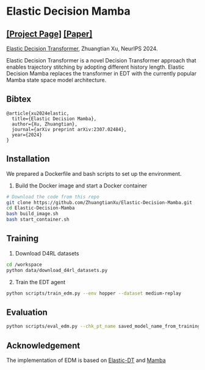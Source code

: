 # Elastic Decision Mamba

[[Project Page]](https://kristery.github.io/edt/) [[Paper]](https://arxiv.org/abs/2307.02484)
-----

[Elastic Decision Transformer](https://kristery.github.io/edt/), Zhuangtian Xu, NeurIPS 2024.

Elastic Decision Transformer is a novel Decision Transformer approach that enables trajectory stitching by adopting different history length. Elastic Decision Mamba replaces the transformer in EDT with the currently popular Mamba state space model architecture.


## Bibtex

```
@article{xu2024elastic,
  title={Elastic Decision Mamba},
  author={Xu, Zhuangtian},
  journal={arXiv preprint arXiv:2307.02484},
  year={2024}
}
```


## Installation
We prepared a Dockerfile and bash scripts to set up the environment.

1. Build the Docker image and start a Docker container 
```bash
# Download the code from this repo
git clone https://github.com/ZhuangtianXu/Elastic-Decision-Mamba.git
cd Elastic-Decision-Mamba
bash build_image.sh
bash start_container.sh
```

## Training
1. Download D4RL datasets
```bash
cd /workspace
python data/download_d4rl_datasets.py
```

2. Train the EDT agent
```bash
python scripts/train_edm.py --env hopper --dataset medium-replay
```

## Evaluation
```bash
python scripts/eval_edm.py --chk_pt_name saved_model_name_from_training.pt
```

## Acknowledgement
The implementation of EDM is based on [Elastic-DT](https://github.com/kristery/Elastic-DT) and [Mamba](https://github.com/state-spaces/mamba)

